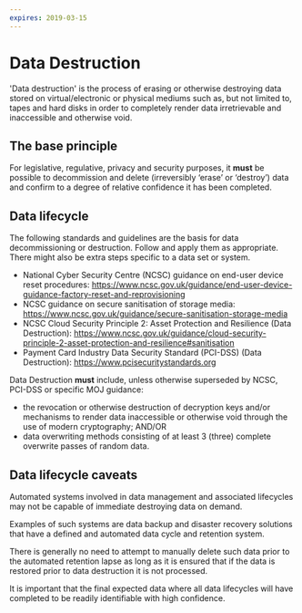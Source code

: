 ```yaml
---
expires: 2019-03-15
---
```

# Data Destruction

'Data destruction' is the process of erasing or otherwise destroying data stored on virtual/electronic or physical mediums such as, but not limited to, tapes and hard disks in order to completely render data irretrievable and inaccessible and otherwise void.

## The base principle

For legislative, regulative, privacy and security purposes, it **must** be possible to decommission and delete (irreversibly ‘erase’ or ‘destroy’) data and confirm to a degree of relative confidence it has been completed.

## Data lifecycle

The following standards and guidelines are the basis for data decommissioning or destruction. Follow and apply them as appropriate. There might also be extra steps specific to a data set or system.

- National Cyber Security Centre (NCSC) guidance on end-user device reset procedures: https://www.ncsc.gov.uk/guidance/end-user-device-guidance-factory-reset-and-reprovisioning
- NCSC guidance on secure sanitisation of storage media: https://www.ncsc.gov.uk/guidance/secure-sanitisation-storage-media
- NCSC Cloud Security Principle 2: Asset Protection and Resilience (Data Destruction): https://www.ncsc.gov.uk/guidance/cloud-security-principle-2-asset-protection-and-resilience#sanitisation
- Payment Card Industry Data Security Standard (PCI-DSS) (Data Destruction): https://www.pcisecuritystandards.org

Data Destruction **must** include, unless otherwise superseded by NCSC, PCI-DSS or specific MOJ guidance:

- the revocation or otherwise destruction of decryption keys and/or mechanisms to render data inaccessible or otherwise void through the use of modern cryptography;
  AND/OR
- data overwriting methods consisting of at least 3 (three) complete overwrite passes of random data.

## Data lifecycle caveats

Automated systems involved in data management and associated lifecycles may not be capable of immediate destroying data on demand.

Examples of such systems are data backup and disaster recovery solutions that have a defined and automated data cycle and retention system.

There is generally no need to attempt to manually delete such data prior to the automated retention lapse as long as it is ensured that if the data is restored prior to data destruction it is not processed.

It is important that the final expected data where all data lifecycles will have completed to be readily identifiable with high confidence.
